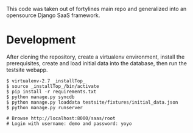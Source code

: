 This code was taken out of fortylines main repo and generalized into
an opensource Django SaaS framework.

Development
===========

After cloning the repository, create a virtualenv environment, install
the prerequisites, create and load initial data into the database, then
run the testsite webapp.

    $ virtualenv-2.7 _installTop_
    $ source _installTop_/bin/activate
    $ pip install -r requirements.txt
    $ python manage.py syncdb
    $ python manage.py loaddata testsite/fixtures/initial_data.json
    $ python manage.py runserver

    # Browse http://localhost:8000/saas/root
    # Login with username: demo and password: yoyo
